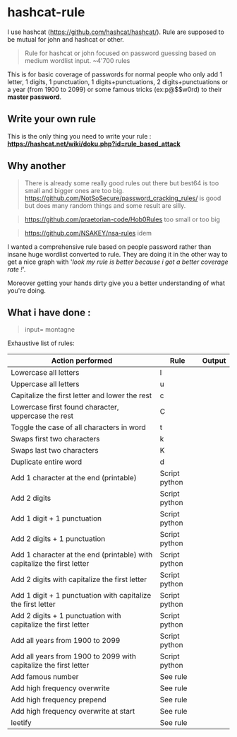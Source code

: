# hashcat-rule
I use hashcat (https://github.com/hashcat/hashcat/).
Rule are supposed to be mutual for john and hashcat or other.

> Rule for hashcat or john focused on password guessing based on medium wordlist input. ~4'700 rules

This is for basic coverage of passwords for normal people who only add 1 letter, 1 digits, 1 punctuation, 1 digits+punctuations, 2 digits+punctuations or a year (from 1900 to 2099) or some famous tricks (ex:p@$$w0rd) to their **master password**.

## Write your own rule

This is the only thing you need to write your rule : **https://hashcat.net/wiki/doku.php?id=rule_based_attack**

## Why another
> There is already some really good rules out there but best64 is too small and bigger ones are too big.
https://github.com/NotSoSecure/password_cracking_rules/ is good but does many random things and some result are silly.

> https://github.com/praetorian-code/Hob0Rules too small or too big

> https://github.com/NSAKEY/nsa-rules idem

I wanted a comprehensive rule based on people password rather than insane huge wordlist converted to rule. They are doing it in the other way to get a nice graph with '*look my rule is better because i got a better coverage rate !*'.


Moreover getting your hands dirty give you a better understanding of what you're doing.

## What i have done : 
> input= montagne

Exhaustive list of rules:

Action performed | Rule | Output 
-----|-------|-------
Lowercase all letters	 | l | 
Uppercase all letters	 | u | 
Capitalize the first letter and lower the rest | c | 
Lowercase first found character, uppercase the rest | C | 
Toggle the case of all characters in word | t | 
Swaps first two characters	 | k | 
Swaps last two characters | K | 
Duplicate entire word	 | d | 
Add 1 character at the end (printable) | Script python | 
Add 2 digits |Script python | 
Add 1 digit + 1 punctuation | Script python | 
Add 2 digits + 1 punctuation | Script python | 
Add 1 character at the end (printable) with capitalize the first letter | Script python | 
Add 2 digits with capitalize the first letter| Script python | 
Add 1 digit + 1 punctuation with capitalize the first letter| Script python | 
Add 2 digits + 1 punctuation with capitalize the first letter| Script python | 
Add all years from 1900 to 2099 | Script python | 
Add all years from 1900 to 2099 with capitalize the first letter|Script python | 
Add famous number | See rule | 
Add high frequency overwrite | See rule | 
Add high frequency prepend | See rule | 
Add high frequency overwrite at start | See rule | 
leetify | See rule | 


